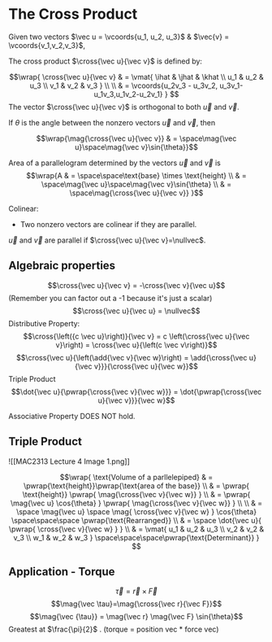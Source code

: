 $$
\newcommand{\ihat}{\hat{i}}
\newcommand{\jhat}{\hat{j}}
\newcommand{\khat}{\hat{k}}
\newcommand{\vmat}[1]{\begin{vmatrix}#1\end{vmatrix}}
\newcommand{\bmat}[1]{\begin{bmatrix}#1\end{bmatrix}}
\newcommand{\smallmag}[1]{\mid#1\mid}
\newcommand{\mag}[1]{\left\|#1\right\|}
\newcommand{\dot}[2]{#1 \cdot #2}
\newcommand{\cross}[2]{#1 \times #2}
\newcommand{\vcoords}[1]{\langle#1\rangle}
\newcommand{\wrap}[1]{\begin{equation}\begin{split}#1\end{split}\end{equation}}
\newcommand{\abs}[1]{\vert #1 \vert}
\newcommand{\nullvec}{\vec 0}
\newcommand{\add}[2]{#1 + #2}
\newcommand{\pwrap}[1]{\left(#1\right)}
$$
# The Cross Product

Given two vectors $\vec u = \vcoords{u_1, u_2, u_3}$ & $\vec{v} = \vcoords{v_1,v_2,v_3}$, 

The cross product $\cross{\vec u}{\vec v}$ is defined by:

$$\wrap{
	\cross{\vec u}{\vec v} & = \vmat{
		\ihat & \jhat & \khat \\
		 u_1 & u_2 & u_3 \\
		 v_1 & v_2 & v_3
	} \\ \\
	& = \vcoords{u_2v_3 - u_3v_2, u_3v_1-u_1v_3,u_1v_2-u_2v_1}
}
$$
The vector $\cross{\vec u}{\vec v}$ is orthogonal to both $\vec u$ and $\vec v$.

If $\theta$ is the angle between the nonzero vectors $\vec u$ and $\vec v$, then

$$\wrap{\mag{\cross{\vec u}{\vec v}}
& = \space\mag{\vec u}\space\mag{\vec v}\sin{\theta}}$$

Area of a parallelogram determined by the vectors $\vec u$ and $\vec v$ is 
$$\wrap{A & = \space\space\text{base} \times \text{height} \\
		  & = \space\mag{\vec u}\space\mag{\vec v}\sin{\theta} \\
		  & = \space\mag{\cross{\vec u}{\vec v}}
}$$

Colinear:
- Two nonzero vectors are colinear if they are parallel.

$\vec u$ and $\vec v$ are parallel if $\cross{\vec u}{\vec v}=\nullvec$.

## Algebraic properties
$$\cross{\vec u}{\vec v} = -\cross{\vec v}{\vec u}$$
(Remember you can factor out a -1 because it's just a scalar)
$$\cross{\vec u}{\vec u} = \nullvec$$ Distributive Property:
$$\cross{\left({c \vec u}\right)}{\vec v} = c \left(\cross{\vec u}{\vec v}\right) 
= \cross{\vec u}{\left(c \vec v\right)}$$
$$\cross{\vec u}{\left(\add{\vec v}{\vec w}\right) = 
\add{\cross{\vec u}{\vec v}}}{\cross{\vec u}{\vec w}}$$
Triple Product
$$\dot{\vec u}{\pwrap{\cross{\vec v}{\vec w}}} = \dot{\pwrap{\cross{\vec u}{\vec v}}}{\vec w}$$

Associative Property DOES NOT hold.

## Triple Product

![[MAC2313 Lecture 4 Image 1.png]]

$$\wrap{
\text{Volume of a parllelepiped}
& = \pwrap{\text{height}}\pwrap{\text{area of the base}} \\
& = \pwrap{
		\text{height}}
	\pwrap{
		\mag{\cross{\vec v}{\vec w}}
	} \\
& = \pwrap{
		\mag{\vec u} \cos{\theta}
	}
	\pwrap{
		\mag{\cross{\vec v}{\vec w}}
	} \\ \\
& = \space
    \mag{\vec u} 
    \space
    \mag{
	    \cross{\vec v}{\vec w}
	 }
    \cos{\theta} 
    \space\space\space
    \pwrap{\text{Rearranged}}
    \\
& = \space
	\dot{\vec u}{
	\pwrap{
		   \cross{\vec v}{\vec w}
		}
	} \\
& = \vmat{
		u_1 & u_2 & u_3 \\ 
		v_2 & v_2 & v_3 \\
		w_1 & w_2 & w_3
	}
\space\space\space\pwrap{\text{Determinant}}
} $$

## Application - Torque

$$\vec \tau = \vec r\times\vec F$$
$$\mag{\vec \tau}=\mag{\cross{\vec r}{\vec F}}$$
$$\mag{\vec {\tau}} = \mag{\vec r} \mag{\vec F} \sin{\theta}$$
Greatest at $\frac{\pi}{2}$ .
(torque = position vec * force vec)